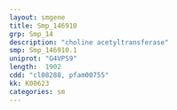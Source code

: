 ```yaml
---
layout: smgene
title: Smp_146910
grp: Smp_14
description: "choline acetyltransferase"
smp: Smp_146910.1
uniprot: "G4VPS9"
length:  1902
cdd: "cl08288, pfam00755"
kk: K00623
categories: sm
---
```

